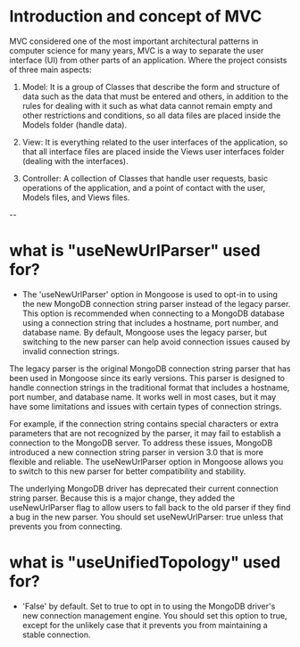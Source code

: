 # Introduction and concept of MVC

MVC considered one of the most important architectural patterns in computer science for many years, MVC is a way to separate the user interface (UI) from other parts of an application. Where the project consists of three main aspects:

1. Model: It is a group of Classes that describe the form and structure of data such as the data that must be entered and others, in addition to the rules for dealing with it such as what data cannot remain empty and other restrictions and conditions, so all data files are placed inside the Models folder (handle data).

2. View: It is everything related to the user interfaces of the application, so that all interface files are placed inside the Views user interfaces folder (dealing with the interfaces).

3. Controller: A collection of Classes that handle user requests, basic operations of the application, and a point of contact with the user, Models files, and Views files.

--

# what is "useNewUrlParser" used for?

- The 'useNewUrlParser' option in Mongoose is used to opt-in to using the new MongoDB connection string parser instead of the legacy parser. This option is recommended when connecting to a MongoDB database using a connection string that includes a hostname, port number, and database name. By default, Mongoose uses the legacy parser, but switching to the new parser can help avoid connection issues caused by invalid connection strings.

The legacy parser is the original MongoDB connection string parser that has been used in Mongoose since its early versions. This parser is designed to handle connection strings in the traditional format that includes a hostname, port number, and database name. It works well in most cases, but it may have some limitations and issues with certain types of connection strings.

For example, if the connection string contains special characters or extra parameters that are not recognized by the parser, it may fail to establish a connection to the MongoDB server. To address these issues, MongoDB introduced a new connection string parser in version 3.0 that is more flexible and reliable. The useNewUrlParser option in Mongoose allows you to switch to this new parser for better compatibility and stability.

The underlying MongoDB driver has deprecated their current connection string parser. Because this is a major change, they added the useNewUrlParser flag to allow users to fall back to the old parser if they find a bug in the new parser. You should set useNewUrlParser: true unless that prevents you from connecting.

# what is "useUnifiedTopology" used for?

- 'False' by default. Set to true to opt in to using the MongoDB driver's new connection management engine. You should set this option to true, except for the unlikely case that it prevents you from maintaining a stable connection.
